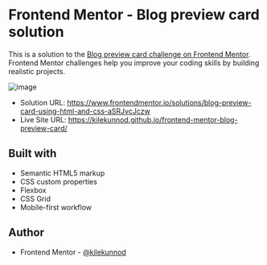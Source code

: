# Frontend Mentor - Blog preview card solution

This is a solution to the [Blog preview card challenge on Frontend Mentor](https://www.frontendmentor.io/challenges/blog-preview-card-ckPaj01IcS). Frontend Mentor challenges help you improve your coding skills by building realistic projects. 

![image](https://github.com/user-attachments/assets/aa8fb3b7-b51c-45f1-8271-a2754efca1fc)


- Solution URL: https://www.frontendmentor.io/solutions/blog-preview-card-using-html-and-css-aSRJvcJczw
- Live Site URL: https://kilekunnod.github.io/frontend-mentor-blog-preview-card/

## Built with

- Semantic HTML5 markup
- CSS custom properties
- Flexbox
- CSS Grid
- Mobile-first workflow

## Author

- Frontend Mentor - [@kilekunnod](https://www.frontendmentor.io/profile/yourusername)
